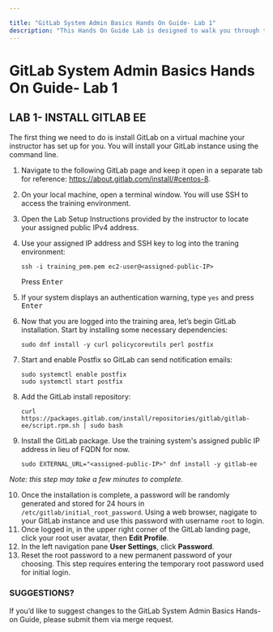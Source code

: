 ```yaml
---

title: "GitLab System Admin Basics Hands On Guide- Lab 1"
description: "This Hands On Guide Lab is designed to walk you through the lab exercises used in the GitLab System Admin Basics course."
---
```

# GitLab System Admin Basics Hands On Guide- Lab 1


## LAB 1- INSTALL GITLAB EE

The first thing we need to do is install GitLab on a virtual machine your instructor has set up for you. You will install your GitLab instance using the command line.  

1. Navigate to the following GitLab page and keep it open in a separate tab for reference: <https://about.gitlab.com/install/#centos-8>.  
2. On your local machine, open a terminal window. You will use SSH to access the training environment.  
3. Open the Lab Setup Instructions provided by the instructor to locate your assigned public IPv4 address.  
4. Use your assigned IP address and SSH key to log into the traning environment:

     ```
   ssh -i training_pem.pem ec2-user@<assigned-public-IP> 
     ```

   Press <kbd>Enter</kbd>
5. If your system displays an authentication warning, type `yes` and press <kbd>Enter</kbd>
6. Now that you are logged into the training area, let’s begin GitLab installation. Start by installing some necessary dependencies:

     ```
   sudo dnf install -y curl policycoreutils perl postfix
     ```

7. Start and enable Postfix so GitLab can send notification emails:

     ```
   sudo systemctl enable postfix
   sudo systemctl start postfix
     ```

8. Add the GitLab install repository:

     ```
   curl https://packages.gitlab.com/install/repositories/gitlab/gitlab-ee/script.rpm.sh | sudo bash
     ```

9. Install the GitLab package. Use the training system's assigned public IP address in lieu of FQDN for now.

     ```
   sudo EXTERNAL_URL="<assigned-public-IP>" dnf install -y gitlab-ee
     ```

  *Note: this step may take a few minutes to complete.*

10. Once the installation is complete, a password will be randomly generated and stored for 24 hours in `/etc/gitlab/initial_root_password`. Using a web browser, nagigate to your GitLab instance and use this password with username `root` to login.
11. Once logged in, in the upper right corner of the GitLab landing page, click your root user avatar, then **Edit Profile**.
12. In the left navigation pane **User Settings**, click **Password**.
13. Reset the root password to a new permanent password of your choosing. This step requires entering the temporary root password used for initial login.


### SUGGESTIONS?

If you’d like to suggest changes to the GitLab System Admin Basics Hands-on Guide, please submit them via merge request.

